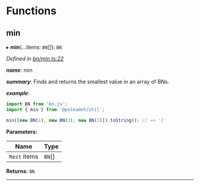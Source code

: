 

# Functions

<a id="min"></a>

##  min

▸ **min**(...items: *`BN`[]*): `BN`

*Defined in [bn/min.ts:22](https://github.com/polkadot-js/common/blob/d8b3021/packages/util/src/bn/min.ts#L22)*

*__name__*: min

*__summary__*: Finds and returns the smallest value in an array of BNs.

*__example__*:   

```javascript
import BN from 'bn.js';
import { min } from '@polkadot/util';

min([new BN(1), new BN(3), new BN(2)]).toString(); // => '1'
```

**Parameters:**

| Name | Type |
| ------ | ------ |
| `Rest` items | `BN`[] |

**Returns:** `BN`

___

